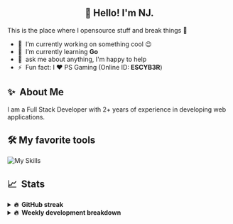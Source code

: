 <h2 align="center">👋 Hello! I'm NJ.</h2>

This is the place where I opensource stuff and break things :rofl:

- 🔭 &nbsp;I’m currently working on something cool :wink:
- 🌱 &nbsp;I’m currently learning **Go**
- 💬 &nbsp;ask me about anything, I'm happy to help
- ⚡ &nbsp;Fun fact: I ❤️ PS Gaming (Online ID: **ESCYB3R**)

## ✨ &nbsp;About Me
  I am a Full Stack Developer with 2+ years of experience in developing web applications.</p>
  
## 🛠️ My favorite tools
![My Skills](https://skillicons.dev/icons?i=vue,go,nodejs,ts,js,python,postgres,mongodb,redis,git,docker,vscode)

## 📈 &nbsp;Stats
  
  <details>
  <summary><b>🔥 &nbsp;GitHub streak</b></summary>
  <br/>
  
  [![GitHub Streak](http://github-readme-streak-stats.herokuapp.com?user=n-jaisabai&theme=github-dark-blue&hide_border=true)](https://git.io/streak-stats)
  
  </details>
  
  <details>
  <summary><b>🔥 &nbsp;Weekly development breakdown</b></summary>
  <br/>
  
  <!--START_SECTION:waka-->

```txt
Python       18 hrs 43 mins  ███████████████████░░░░░░   75.35 %
Vue.js       1 hr 41 mins    █▓░░░░░░░░░░░░░░░░░░░░░░░   06.83 %
JavaScript   1 hr 35 mins    █▓░░░░░░░░░░░░░░░░░░░░░░░   06.39 %
JSON         58 mins         █░░░░░░░░░░░░░░░░░░░░░░░░   03.95 %
YAML         40 mins         ▓░░░░░░░░░░░░░░░░░░░░░░░░   02.72 %
```

<!--END_SECTION:waka-->
  <b>Note:</b> Top languages is only a metric of the languages my weekly code consists of and doesn't reflect experience or skill level.
  </details>
